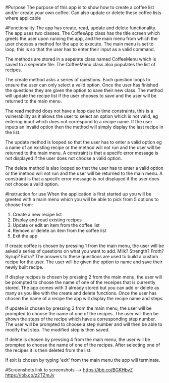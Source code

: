 #Purpose
The purpose of this app is to show how to create a coffee list and/or create your own coffee. Can also update or delete these coffee lists where applicable


#Functionality
The app has create, read, update and delete functionality. The app uses two classes. The CoffeeApp class has the title screen which greets the user upon running the app, and the main menu from which the user chooses a method for the app to execute. The main menu is set to loop, this is so that the user has to enter their input as a valid command.


The methods are stored in a seperate class named CoffeeMenu which is saved to a seperate file. The CoffeeMenu class also populates the list of recipes.


The create method asks a series of questions. Each question loops to ensure the user can only select a valid option. Once the user has finished the questions they are given the option to save their new class. The method will update the recipe list if the user chooses to save and the user will be returned to the main menu.


The read method does not have a loop due to time constraints, this is a vulnerability as it allows the user to select an option which is not valid, eg entering input which does not correspond to a recipe name. If the user inputs an invalid option then the method will simply display the last recipe in the list.


The update method is looped so that the user has to enter a valid option eg a name of an existing recipe or the method will not run and the user will be returned to the main menu. A constraint is that a specifc error message is not displayed if the user does not choose a valid option.


The delete method is also looped so that the user has to enter a valid option or the method will not run and the user will be returned to the main menu. A constraint is that a specifc error message is not displayed if the user does not choose a valid option.



#Instruction for use
When the application is first started up you will be greeted with a main menu which you will be able to pick from 5 options to choose from:


1. Create a new recipe list
2. Display and read existing recipes
3. Update or edit an item from the coffee list
4. Remove or delete an item from the coffee list
5. Exit the app


If create coffee is chosen by pressing 1 from the main menu, the user will be asked a series of questions on what you want to add. Milk? Strength? Froth? Syrup? Extra? The answers to these questions are used to build a custom recipe for the user. The user will be given the option to name and save their newly built recipe.


If display recipes is chosen by pressing 2 from the main menu, the user will be prompted to choose the name of one of the receipes that is currently stored. The app comes with 3 already stored but you can add or delete as many as you like with the create and delete functions. Once the user has chosen the name of a recipe the app will display the recipe name and steps.


If update is chosen by pressing 3 from the main menu, the user will be prompted to choose the name of one of the recipes. The user will then be shown the steps of the recipe which have a corresponding step number. The user will be prompted to choose a step number and will then be able to modify that step. The modified step is then saved.


If delete is chosen by pressing 4 from the main menu, the user will be prompted to choose the name of one of the recipes. After selecting one of the recipes it is then deleted from the list.


If exit is chosen by typing 'exit' from the main menu the app will terminate.


#Screenshots
link to screenshots --> 
https://ibb.co/BGKHbvZ 
https://ibb.co/z2TZmJy 